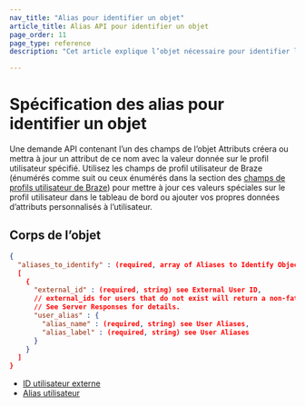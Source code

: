 ```yaml
---
nav_title: "Alias pour identifier un objet"
article_title: Alias API pour identifier un objet
page_order: 11
page_type: reference
description: "Cet article explique l’objet nécessaire pour identifier les alias utilisateurs."

---
```


# Spécification des alias pour identifier un objet

Une demande API contenant l’un des champs de l’objet Attributs créera ou mettra à jour un attribut de ce nom avec la valeur donnée sur le profil utilisateur spécifié. Utilisez les champs de profil utilisateur de Braze (énumérés comme suit ou ceux énumérés dans la section des [champs de profils utilisateur de Braze]({{site.baseurl}}/api/objects_filters/user_attributes_object/#braze-user-profile-fields)) pour mettre à jour ces valeurs spéciales sur le profil utilisateur dans le tableau de bord ou ajouter vos propres données d’attributs personnalisés à l’utilisateur.

## Corps de l’objet

```json
{
  "aliases_to_identify" : (required, array of Aliases to Identify Object)
  [
    {
      "external_id" : (required, string) see External User ID,
      // external_ids for users that do not exist will return a non-fatal error.
      // See Server Responses for details.
      "user_alias" : {
        "alias_name" : (required, string) see User Aliases,
        "alias_label" : (required, string) see User Aliases
      }
    }
  ]
}
```

- [ID utilisateur externe]({{site.baseurl}}/api/basics/#external-user-id-explanation)
- [Alias utilisateur]({{site.baseurl}}/user_guide/data_and_analytics/user_data_collection/user_profile_lifecycle/#user-aliases)
